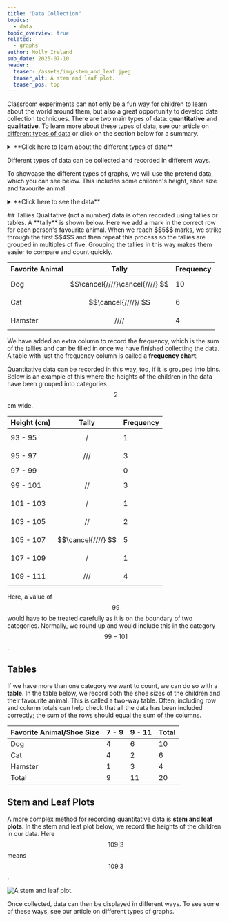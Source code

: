 ```yaml
---
title: "Data Collection"
topics: 
  - data
topic_overview: true
related: 
  - graphs
author: Molly Ireland
sub_date: 2025-07-10
header:
  teaser: /assets/img/stem_and_leaf.jpeg
  teaser_alt: A stem and leaf plot.
  teaser_pos: top
---
```

Classroom experiments can not only be a fun way for children to learn about the world around them, but also a great opportunity to develop data collection techniques. There are two main types of data: **quantitative** and **qualitative**. To learn more about these types of data, see our article on [different types of data]({{site.baseurl}}/articles/types_of_data/) or click on the section below for a summary.

<details markdown ="1">
<summary markdown="span">**Click here to learn about the different types of data**</summary>
<p></p>
**Quantitative** data can be recorded using a number. This data could be **discrete**, taking only specific values from the real numbers, such as whole numbers. Some quantitative data can be **continuous**, taking any value from the real numbers. 

The other type of data we can collect is **qualitative** data. This is non-numerical data, such as a person's favourite animal or the colour of a car.

</details>
<p></p>

Different types of data can be collected and recorded in different ways. 

To showcase the different types of graphs, we will use the pretend data, which you can see below. This includes some children's height, shoe size and favourite animal. 

<details markdown ="1">
<summary markdown="span">**Click here to see the data**</summary>

### Data of a pretend sample of students:

| Height (cm)    | Shoe Size | Favorite Animal    |
|----------|-----|-------------|
| 106.3 | 8.5 | dog |
| 99.1 | 7.5 | cat |
| 106.7 | 9 | hamster |
| 109.5 | 11 | dog |
| 95.8 | 7 | cat |
| 104.4 | 8 | dog |
| 108.9 | 10 | dog |
| 109.3 | 10.5 | cat |
| 99.4 | 7 | hamster |
| 102.2 | 9 | dog | 
| 105.5 | 8.5 | cat | 
| 106.9 | 10 | dog | 
| 109.5 | 10 | hamster |
| 100.7 | 9 | cat |
| 95.1 | 7.5 | dog | 
| 104.4 | 9.5 | hamster | 
| 105.3 | 9.5 | dog |
| 95.9 | 7 | cat |
| 109.9 | 10.5 | dog | 
| 94.2 | 7 | dog |

</details>
<p></p>
## Tallies 
Qualitative (not a number) data is often recorded using tallies or tables. A **tally** is shown below. Here we add a mark in the correct row for each person's favourite animal. When we reach $$5$$ marks, we strike through the first $$4$$ and then repeat this process so the tallies are grouped in multiples of five. Grouping the tallies in this way makes them easier to compare and count quickly. 

| Favorite Animal | Tally                           | Frequency |
| --------------- | ------------------------------- | --------- |
| Dog             | $$\cancel{////}\cancel{////} $$ | 10        |
| Cat             | $$\cancel{////}/ $$             | 6         |
| Hamster         | $$//// $$                       | 4         |

We have added an extra column to record the frequency, which is the sum of the tallies and can be filled in once we have finished collecting the data. A table with just the frequency column is called a **frequency chart**. 

Quantitative data can be recorded in this way, too, if it is grouped into bins. Below is an example of this where the heights of the children in the data have been grouped into categories $$2$$cm wide. 

| Height (cm) | Tally              | Frequency |
| ----------- | ------------------ | --------- |
| 93 - 95     | $$/$$              | 1         |
| 95 - 97     | $$///$$            | 3         |
| 97 - 99     |                    | 0         |
| 99 - 101    | $$// $$            | 3         |
| 101 - 103   | $$/ $$             | 1         |
| 103 - 105   | $$// $$            | 2         |
| 105 - 107   | $$\cancel{////} $$ | 5         |
| 107 - 109   | $$/$$              | 1         |
| 109 - 111   | $$/// $$           | 4         |

Here, a value of $$99$$ would have to be treated carefully as it is on the boundary of two categories. Normally, we round up and would include this in the category $$99-101$$. 

## Tables 
If we have more than one category we want to count, we can do so with a **table**. In the table below, we record both the shoe sizes of the children and their favourite animal. This is called a two-way table. Often, including row and column totals can help check that all the data has been included correctly; the sum of the rows should equal the sum of the columns.

| Favorite Animal/Shoe Size       | 7 - 9                           | 9 - 11    | Total     |
| ------------------------------- | ------------------------------- | --------- | --------- |
| Dog                             | 4                               | 6         | 10        |
| Cat                             | 4                               | 2         | 6         |
| Hamster                         | 1                               | 3         | 4         |
| Total                           | 9                               | 11        | 20        |

## Stem and Leaf Plots
A more complex method for recording quantitative data is **stem and leaf plots**. In the stem and leaf plot below, we record the heights of the children in our data. Here $$109|3$$ means $$109.3$$. 

![A stem and leaf plot.]({{site.baseurl}}/assets/img/stem_and_leaf.jpeg "A stem and leaf plot")

Once collected, data can then be displayed in different ways. To see some of these ways, see our article on different types of graphs. 
